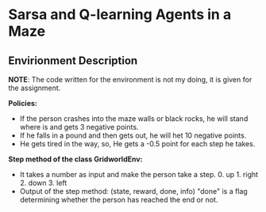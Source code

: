 # Sarsa and Q-learning Agents in a Maze

## Envirionment Description

**NOTE**: The code written for the environment is not my doing, it is given for the assignment.

**Policies:**
- If the person crashes into the maze walls or black rocks, he will stand where is and gets 3 negative points.
- If he falls in a pound and then gets out, he will het 10 negative points.
- He gets tired in the way, so, He gets a -0.5 point for each step he takes.

**Step method of the class GridworldEnv:**
* It takes a number as input and make the person take a step. 0. up 1. right 2. down 3. left
* Output of the step method: (state, reward, done, info) "done" is a flag determining whether the person has reached the end or not.



